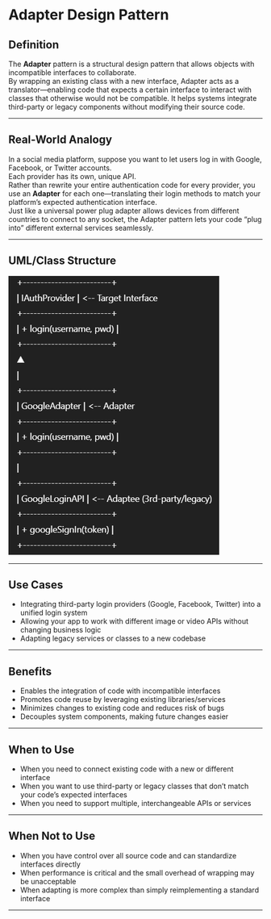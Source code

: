 # Adapter Design Pattern

## Definition

The **Adapter** pattern is a structural design pattern that allows objects with incompatible interfaces to collaborate.  
By wrapping an existing class with a new interface, Adapter acts as a translator—enabling code that expects a certain interface to interact with classes that otherwise would not be compatible. It helps systems integrate third-party or legacy components without modifying their source code.

---

## Real-World Analogy

In a social media platform, suppose you want to let users log in with Google, Facebook, or Twitter accounts.  
Each provider has its own, unique API.  
Rather than rewrite your entire authentication code for every provider, you use an **Adapter** for each one—translating their login methods to match your platform’s expected authentication interface.  
Just like a universal power plug adapter allows devices from different countries to connect to any socket, the Adapter pattern lets your code “plug into” different external services seamlessly.

---

## UML/Class Structure

![Adapter](image.png)


---

## Use Cases

- Integrating third-party login providers (Google, Facebook, Twitter) into a unified login system
- Allowing your app to work with different image or video APIs without changing business logic
- Adapting legacy services or classes to a new codebase

---

## Benefits

- Enables the integration of code with incompatible interfaces
- Promotes code reuse by leveraging existing libraries/services
- Minimizes changes to existing code and reduces risk of bugs
- Decouples system components, making future changes easier

---

## When to Use

- When you need to connect existing code with a new or different interface
- When you want to use third-party or legacy classes that don’t match your code’s expected interfaces
- When you need to support multiple, interchangeable APIs or services

---

## When Not to Use

- When you have control over all source code and can standardize interfaces directly
- When performance is critical and the small overhead of wrapping may be unacceptable
- When adapting is more complex than simply reimplementing a standard interface

---

